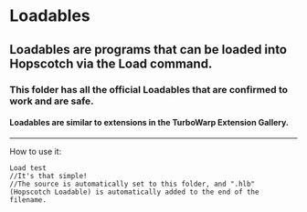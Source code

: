 # Loadables
## Loadables are programs that can be loaded into Hopscotch via the Load command.
### This folder has all the official Loadables that are confirmed to work and are safe.
#### Loadables are similar to extensions in the TurboWarp Extension Gallery.

---

How to use it:

```hopscotch
Load test
//It's that simple!
//The source is automatically set to this folder, and ".hlb" (Hopscotch Loadable) is automatically added to the end of the filename.
```
